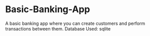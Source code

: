 # Basic-Banking-App
A basic banking app where you can create customers and perform transactions between them.
Database Used: sqlite

